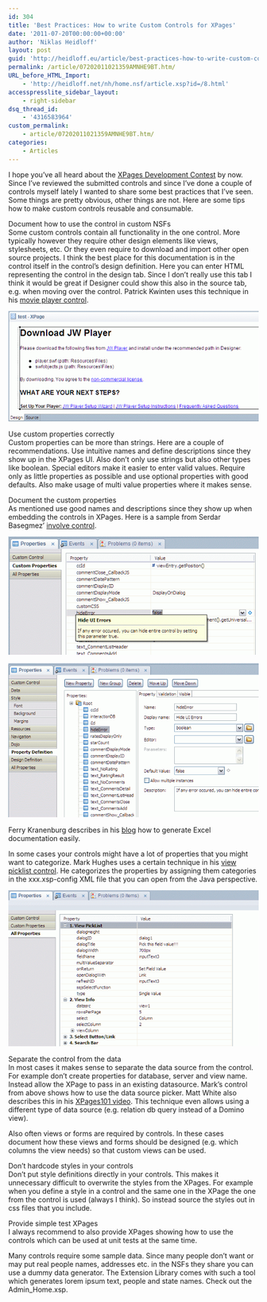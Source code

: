 ```yaml
---
id: 304
title: 'Best Practices: How to write Custom Controls for XPages'
date: '2011-07-20T00:00:00+00:00'
author: 'Niklas Heidloff'
layout: post
guid: 'http://heidloff.eu/article/best-practices-how-to-write-custom-controls-for-xpages/'
permalink: /article/07202011021359AMNHE9BT.htm/
URL_before_HTML_Import:
    - 'http://heidloff.net/nh/home.nsf/article.xsp?id=/8.html'
accesspresslite_sidebar_layout:
    - right-sidebar
dsq_thread_id:
    - '4316583964'
custom_permalink:
    - article/07202011021359AMNHE9BT.htm/
categories:
    - Articles
---
```


 I hope you’ve all heard about the [XPages Development Contest](http://contest.openntf.org/) by now. Since I’ve reviewed the submitted controls and since I’ve done a couple of controls myself lately I wanted to share some best practices that I’ve seen. Some things are pretty obvious, other things are not. Here are some tips how to make custom controls reusable and consumable.

 Document how to use the control in custom NSFs   
 Some custom controls contain all functionality in the one control. More typically however they require other design elements like views, stylesheets, etc. Or they even require to download and import other open source projects. I think the best place for this documentation is in the control itself in the control’s design definition. Here you can enter HTML representing the control in the design tab. Since I don’t really use this tab I think it would be great if Designer could show this also in the source tab, e.g. when moving over the control. Patrick Kwinten uses this technique in his [movie player control](http://www.openntf.org/internal/home.nsf/project.xsp?action=openDocument&name=XPages%20JWPlayer%20Control).

![image](/assets/img/2013/12/CustomControls3.gif)

 Use custom properties correctly   
 Custom properties can be more than strings. Here are a couple of recommendations. Use intuitive names and define descriptions since they show up in the XPages UI. Also don’t only use strings but also other types like boolean. Special editors make it easier to enter valid values. Require only as little properties as possible and use optional properties with good defaults. Also make usage of multi value properties where it makes sense.

 Document the custom properties   
 As mentioned use good names and descriptions since they show up when embedding the controls in XPages. Here is a sample from Serdar Basegmez’ [involve control](http://www.openntf.org/internal/home.nsf/project.xsp?action=openDocument&name=xInvolve%20Custom%20Control).

![image](/assets/img/2013/12/CustomControls1.gif)

![image](/assets/img/2013/12/CustomControls2.gif)

 Ferry Kranenburg describes in his [blog](http://www.bleedyellow.com/blogs/ferrykranenburg/entry/tip_a_quicker_way_to_document_your_xpage_custom_controls?lang=en_us) how to generate Excel documentation easily.

 In some cases your controls might have a lot of properties that you might want to categorize. Mark Hughes uses a certain technique in his [view picklist control](http://www.openntf.org/internal/home.nsf/project.xsp?action=openDocument&name=View%20Picklist%20Custom%20Control). He categorizes the properties by assigning them categories in the xxx.xsp-config XML file that you can open from the Java perspective.

![image](/assets/img/2013/12/CustomControls4.gif)

 Separate the control from the data   
 In most cases it makes sense to separate the data source from the control. For example don’t create properties for database, server and view name. Instead allow the XPage to pass in an existing datasource. Mark’s control from above shows how to use the data source picker. Matt White also describes this in his [XPages101 video](http://xpages.info/XPagesHome.nsf/Videos.xsp#Custom%20Properties). This technique even allows using a different type of data source (e.g. relation db query instead of a Domino view).

 Also often views or forms are required by controls. In these cases document how these views and forms should be designed (e.g. which columns the view needs) so that custom views can be used.

 Don’t hardcode styles in your controls   
 Don’t put style definitions directly in your controls. This makes it unnecessary difficult to overwrite the styles from the XPages. For example when you define a style in a control and the same one in the XPage the one from the control is used (always I think). So instead source the styles out in css files that you include.

 Provide simple test XPages   
 I always recommend to also provide XPages showing how to use the controls which can be used at unit tests at the same time.

 Many controls require some sample data. Since many people don’t want or may put real people names, addresses etc. in the NSFs they share you can use a dummy data generator. The Extension Library comes with such a tool which generates lorem ipsum text, people and state names. Check out the Admin\_Home.xsp.